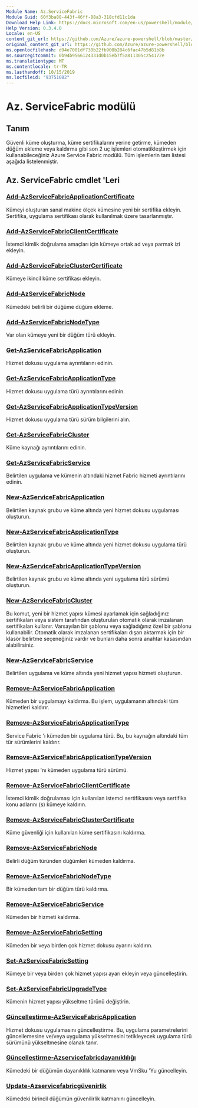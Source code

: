 ```yaml
---
Module Name: Az.ServiceFabric
Module Guid: 60f3ba88-443f-46ff-88a3-318cfd11c1da
Download Help Link: https://docs.microsoft.com/en-us/powershell/module/az.servicefabric
Help Version: 0.3.4.0
Locale: en-US
content_git_url: https://github.com/Azure/azure-powershell/blob/master/src/ServiceFabric/ServiceFabric/help/Az.ServiceFabric.md
original_content_git_url: https://github.com/Azure/azure-powershell/blob/master/src/ServiceFabric/ServiceFabric/help/Az.ServiceFabric.md
ms.openlocfilehash: d94e7001df730b22fb900b284c6fac47b5d81b8b
ms.sourcegitcommit: 0b94b9566124331d0b15eb7f5a811305c254172e
ms.translationtype: MT
ms.contentlocale: tr-TR
ms.lasthandoff: 10/15/2019
ms.locfileid: "93751082"
---
```

# Az. ServiceFabric modülü
## Tanım
Güvenli küme oluşturma, küme sertifikalarını yerine getirme, kümeden düğüm ekleme veya kaldırma gibi son 2 uç işlemleri otomatikleştirmek için kullanabileceğiniz Azure Service Fabric modülü. Tüm işlemlerin tam listesi aşağıda listelenmiştir.

## Az. ServiceFabric cmdlet 'Leri
### [Add-AzServiceFabricApplicationCertificate](Add-AzServiceFabricApplicationCertificate.md)
Kümeyi oluşturan sanal makine ölçek kümesine yeni bir sertifika ekleyin. Sertifika, uygulama sertifikası olarak kullanılmak üzere tasarlanmıştır.

### [Add-AzServiceFabricClientCertificate](Add-AzServiceFabricClientCertificate.md)
İstemci kimlik doğrulama amaçları için kümeye ortak ad veya parmak izi ekleyin.

### [Add-AzServiceFabricClusterCertificate](Add-AzServiceFabricClusterCertificate.md)
Kümeye ikincil küme sertifikası ekleyin.

### [Add-AzServiceFabricNode](Add-AzServiceFabricNode.md)
Kümedeki belirli bir düğüme düğüm ekleme.

### [Add-AzServiceFabricNodeType](Add-AzServiceFabricNodeType.md)
Var olan kümeye yeni bir düğüm türü ekleyin.

### [Get-AzServiceFabricApplication](Get-AzServiceFabricApplication.md)
Hizmet dokusu uygulama ayrıntılarını edinin.

### [Get-AzServiceFabricApplicationType](Get-AzServiceFabricApplicationType.md)
Hizmet dokusu uygulama türü ayrıntılarını edinin.

### [Get-AzServiceFabricApplicationTypeVersion](Get-AzServiceFabricApplicationTypeVersion.md)
Hizmet dokusu uygulama türü sürüm bilgilerini alın.

### [Get-AzServiceFabricCluster](Get-AzServiceFabricCluster.md)
Küme kaynağı ayrıntılarını edinin.

### [Get-AzServiceFabricService](Get-AzServiceFabricService.md)
Belirtilen uygulama ve kümenin altındaki hizmet Fabric hizmeti ayrıntılarını edinin.

### [New-AzServiceFabricApplication](New-AzServiceFabricApplication.md)
Belirtilen kaynak grubu ve küme altında yeni hizmet dokusu uygulaması oluşturun.

### [New-AzServiceFabricApplicationType](New-AzServiceFabricApplicationType.md)
Belirtilen kaynak grubu ve küme altında yeni hizmet dokusu uygulama türü oluşturun.

### [New-AzServiceFabricApplicationTypeVersion](New-AzServiceFabricApplicationTypeVersion.md)
Belirtilen kaynak grubu ve küme altında yeni uygulama türü sürümü oluşturun.

### [New-AzServiceFabricCluster](New-AzServiceFabricCluster.md)
Bu komut, yeni bir hizmet yapısı kümesi ayarlamak için sağladığınız sertifikaları veya sistem tarafından oluşturulan otomatik olarak imzalanan sertifikaları kullanır. Varsayılan bir şablonu veya sağladığınız özel bir şablonu kullanabilir. Otomatik olarak imzalanan sertifikaları dışarı aktarmak için bir klasör belirtme seçeneğiniz vardır ve bunları daha sonra anahtar kasasından alabilirsiniz. 

### [New-AzServiceFabricService](New-AzServiceFabricService.md)
Belirtilen uygulama ve küme altında yeni hizmet yapısı hizmeti oluşturun.

### [Remove-AzServiceFabricApplication](Remove-AzServiceFabricApplication.md)
Kümeden bir uygulamayı kaldırma. Bu işlem, uygulamanın altındaki tüm hizmetleri kaldırır.

### [Remove-AzServiceFabricApplicationType](Remove-AzServiceFabricApplicationType.md)
Service Fabric 'ı kümeden bir uygulama türü. Bu, bu kaynağın altındaki tüm tür sürümlerini kaldırır.

### [Remove-AzServiceFabricApplicationTypeVersion](Remove-AzServiceFabricApplicationTypeVersion.md)
Hizmet yapısı 'nı kümeden uygulama türü sürümü.

### [Remove-AzServiceFabricClientCertificate](Remove-AzServiceFabricClientCertificate.md)
İstemci kimlik doğrulaması için kullanılan istemci sertifikasını veya sertifika konu adlarını (s) kümeye kaldırın.

### [Remove-AzServiceFabricClusterCertificate](Remove-AzServiceFabricClusterCertificate.md)
Küme güvenliği için kullanılan küme sertifikasını kaldırma.

### [Remove-AzServiceFabricNode](Remove-AzServiceFabricNode.md)
Belirli düğüm türünden düğümleri kümeden kaldırma.

### [Remove-AzServiceFabricNodeType](Remove-AzServiceFabricNodeType.md)
Bir kümeden tam bir düğüm türü kaldırma.

### [Remove-AzServiceFabricService](Remove-AzServiceFabricService.md)
Kümeden bir hizmeti kaldırma.

### [Remove-AzServiceFabricSetting](Remove-AzServiceFabricSetting.md)
Kümeden bir veya birden çok hizmet dokusu ayarını kaldırın.

### [Set-AzServiceFabricSetting](Set-AzServiceFabricSetting.md)
Kümeye bir veya birden çok hizmet yapısı ayarı ekleyin veya güncelleştirin.

### [Set-AzServiceFabricUpgradeType](Set-AzServiceFabricUpgradeType.md)
Kümenin hizmet yapısı yükseltme türünü değiştirin.

### [Güncelleştirme-AzServiceFabricApplication](Update-AzServiceFabricApplication.md)
Hizmet dokusu uygulamasını güncelleştirme. Bu, uygulama parametrelerini güncellemesine ve/veya uygulama yükseltmesini tetikleyecek uygulama türü sürümünü yükseltmesine olanak tanır.

### [Güncelleştirme-Azservicefabricdayanıklılığı](Update-AzServiceFabricDurability.md)
Kümedeki bir düğümün dayanıklılık katmanını veya VmSku 'Yu güncelleyin.

### [Update-Azservicefabricgüvenirlik](Update-AzServiceFabricReliability.md)
Kümedeki birincil düğümün güvenilirlik katmanını güncelleyin.


